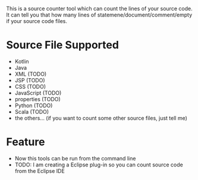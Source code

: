 This is a source counter tool which can count the lines of your source code.
It can tell you that how many lines of statemene/document/comment/empty if your source code files. 


Source File Supported
===========
- Kotlin
- Java
- XML (TODO)
- JSP (TODO)
- CSS (TODO)
- JavaScript (TODO)
- properties (TODO)
- Python (TODO)
- Scala (TODO)
- the others... (if you want to count some other source files, just tell me)


Feature
===========
- Now this tools can be run from the command line
- TODO: I am creating a Eclipse plug-in so you can count source code from the Eclipse IDE 
